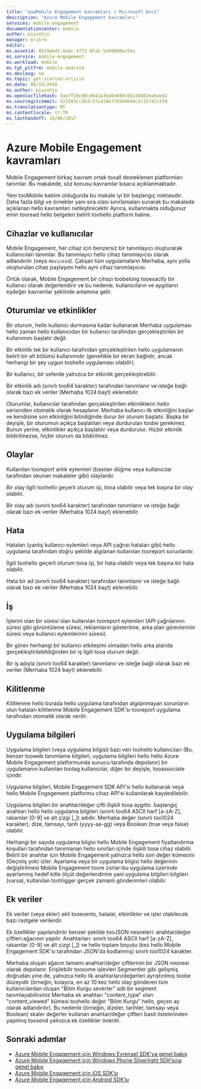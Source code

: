 ```yaml
---
title: "aaaMobile Engagement kavramları | Microsoft Docs"
description: "Azure Mobile Engagement kavramları"
services: mobile-engagement
documentationcenter: mobile
author: piyushjo
manager: erikre
editor: 
ms.assetid: 8d19abd1-0a6c-4772-9fa5-5e99980ac5da
ms.service: mobile-engagement
ms.workload: mobile
ms.tgt_pltfrm: mobile-android
ms.devlang: na
ms.topic: get-started-article
ms.date: 08/19/2016
ms.author: piyushjo
ms.openlocfilehash: 5aa7f28c00cd641a36a6e040c6b13d802ea6ae41
ms.sourcegitcommit: 523283cc1b3c37c428e77850964dc1c33742c5f0
ms.translationtype: MT
ms.contentlocale: tr-TR
ms.lasthandoff: 10/06/2017
---
```

# <a name="azure-mobile-engagement-concepts"></a>Azure Mobile Engagement kavramları
Mobile Engagement birkaç kavram ortak tooall desteklenen platformları tanımlar. Bu makalede, söz konusu kavramlar kısaca açıklanmaktadır.

Yeni tooMobile katılım olduğunda bu makale iyi bir başlangıç noktasıdır. Daha fazla bilgi ve örnekler yanı sıra olası sınırlamaları sunarak bu makalede açıklanan hello kavramları netleştirecektir Ayrıca, kullanmakta olduğunuz emin tooread hello belgeleri belirli toohello platform haline.

## <a name="devices-and-users"></a>Cihazlar ve kullanıcılar
Mobile Engagement, her cihaz için benzersiz bir tanımlayıcı oluşturarak kullanıcıları tanımlar. Bu tanımlayıcı hello cihaz tanımlayıcısı olarak adlandırılır (veya `deviceid`). Çalışan tüm uygulamaların Merhaba, aynı yolla oluşturulan cihaz paylaşımı hello aynı cihaz tanımlayıcısı.

Örtük olarak, Mobile Engagement bir cihazı toobelong tooexactly bir kullanıcı olarak değerlendirir ve bu nedenle, kullanıcıların ve aygıtların eşdeğer kavramlar şeklinde anlamına gelir.

## <a name="sessions-and-activities"></a>Oturumlar ve etkinlikler
Bir oturum, hello kullanıcı durmasına kadar kullanarak Merhaba uygulaması hello zaman hello kullanıcıdan bir kullanıcı tarafından gerçekleştirilen bir kullanımını başlatır değil.

Bir etkinlik tek bir kullanıcı tarafından gerçekleştirilen hello uygulamanın belirli bir alt bölümü kullanımıdır (genellikle bir ekran bağlıdır, ancak herhangi bir şey uygun toohello uygulaması olabilir).

Bir kullanıcı, bir seferde yalnızca bir etkinlik gerçekleştirebilir.

Bir etkinlik adı (sınırlı too64 karakter) tarafından tanımlanır ve isteğe bağlı olarak bazı ek veriler (Merhaba 1024 bayt) eklenebilir.

Oturumlar, kullanıcılar tarafından gerçekleştirilen etkinliklerin hello serisinden otomatik olarak hesaplanır. Merhaba kullanıcı ilk etkinliğini başlar ve kendisine son etkinliğini bitirdiğinde durur bir oturum başlatır. Başka bir deyişle, bir oturumun açıkça başlatılan veya durdurulan toobe gerekmez. Bunun yerine, etkinlikler açıkça başlatılır veya durdurulur. Hiçbir etkinlik bildirilmezse, hiçbir oturum da bildirilmez.

## <a name="events"></a>Olaylar
Kullanılan tooreport anlık eylemleri (basılan düğme veya kullanıcılar tarafından okunan makaleler gibi) olaylardır.

Bir olay ilgili toohello geçerli oturum işi, tooa olabilir veya tek başına bir olay olabilir.

Bir olay adı (sınırlı too64 karakter) tarafından tanımlanır ve isteğe bağlı olarak bazı ek veriler (Merhaba 1024 bayt) eklenebilir.

## <a name="error"></a>Hata
Hataları (yanlış kullanıcı eylemleri veya API çağrısı hataları gibi) hello uygulama tarafından doğru şekilde algılanan kullanılan tooreport sorunlardır.

İlgili toohello geçerli oturum tooa işi, bir hata olabilir veya tek başına bir hata olabilir.

Hata bir ad (sınırlı too64 karakter) tarafından tanımlanır ve isteğe bağlı olarak bazı ek veriler (Merhaba 1024 bayt) eklenebilir.

## <a name="job"></a>İş
İşlerini olan bir süresi olan kullanılan tooreport eylemleri (API çağrılarının süresi gibi görüntüleme süresi, reklamların gösterilme, arka plan görevlerinin süresi veya kullanıcı eylemlerinin süresi).

Bir görev herhangi bir kullanıcı etkileşimi olmadan hello arka planda gerçekleştirilebildiğinden bir iş ilgili tooa oturum değil.

Bir iş adıyla (sınırlı too64 karakter) tanımlanır ve isteğe bağlı olarak bazı ek veriler (Merhaba 1024 bayt) eklenebilir.

## <a name="crash"></a>Kilitlenme
Kilitlenme hello burada hello uygulama tarafından algılanmayan sorunların olun hataları kilitlenme Mobile Engagement SDK'sı tooreport uygulama tarafından otomatik olarak verilir.

## <a name="application-information"></a>Uygulama bilgileri
Uygulama bilgileri (veya uygulama bilgisi) bazı veri toohello kullanıcıları (Bu, benzer tooweb tanımlama bilgileri, uygulama bilgileri hello hello Azure Mobile Engagement platformunda sunucu tarafında depolanır) bir uygulamanın kullanılan tootag kullanıcılar, diğer bir deyişle, tooassociate içindir.

Uygulama bilgileri, Mobile Engagement SDK API'si hello kullanarak veya hello Mobile Engagement platformu cihaz API'si kullanılarak kaydedilebilir.

Uygulama bilgileri bir anahtar/değer çifti ilişkili tooa aygıttır. başlangıç anahtarı hello hello uygulama bilgileri (sınırlı too64 ASCII harf [a-zA-Z], rakamlar [0-9] ve alt çizgi [_]) adıdır. Merhaba değer (sınırlı too1024 karakter), dize, tamsayı, tarih (yyyy-aa-gg) veya Boolean (true veya false) olabilir.

Herhangi bir sayıda uygulama bilgisi hello Mobile Engagement fiyatlandırma koşulları tarafından tanımlanan hello sınırları içinde ilişkili tooa cihaz olabilir. Belirli bir anahtar için Mobile Engagement yalnızca hello son değer kümesini (Geçmiş yok) izler. Ayarlama veya bir uygulama bilgisi hello değerinin değiştirilmesi Mobile Engagement toore zorlar-bu uygulama üzerinde ayarlanmış hedef kitle ölçüt değerlendirme yani uygulama bilgileri bilgileri (varsa), kullanılan tootrigger gerçek zamanlı gönderimleri olabilir.

## <a name="extra-data"></a>Ek veriler
Ek veriler (veya ekler) ekli tooevents, hatalar, etkinlikler ve işler olabilecek bazı rastgele verilerdir.

Ek özellikler yapılandırılır benzer şekilde tooJSON nesneleri: anahtar/değer çiftleri ağacının yapılır. Anahtarları: sınırlı too64 ASCII harf [a-zA-Z], rakamlar [0-9] ve alt çizgi [_]) ve hello toplam boyutu (kez hello Mobile Engagement SDK'sı tarafından JSON'da kodlanmış) sınırlı too1024 karakter.

Merhaba oluşan ağacın tamamı anahtar/değer çiftlerinin bir JSON nesnesi olarak depolanır. Erişilebilir toosome işlevleri Segmentler gibi gelişmiş doğrudan yine de, yalnızca hello ilk anahtarları/değerleri ayrıştırılmış toobe düzeyidir (örneğin, kolayca, en az 10 kez hello olay gönderen tüm kullanıcılardan oluşan "Bilim Kurgu severler" adlı bir segment tanımlayabilirsiniz Merhaba ek anahtarı "content_type" olan "content_viewed" kümesi toohello değer "Bilim Kurgu" hello, geçen ay olarak adlandırılır). Bu nedenle (örneğin, dizeler, tarihler, tamsayı veya Boolean) skaler değerler kullanan anahtar/değer çiftleri basit listelerinden yapılmış toosend yalnızca ek özellikler önerilir.

## <a name="next-steps"></a>Sonraki adımlar
* [Azure Mobile Engagement için Windows Evrensel SDK’ya genel bakış](mobile-engagement-windows-store-sdk-overview.md)
* [Azure Mobile Engagement için Windows Phone Silverlight SDK’sına genel bakış](mobile-engagement-windows-phone-sdk-overview.md)
* [Azure Mobile Engagement için iOS SDK’sı](mobile-engagement-ios-sdk-overview.md)
* [Azure Mobile Engagement için Android SDK’sı](mobile-engagement-android-sdk-overview.md)

